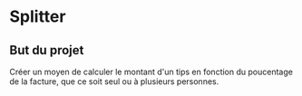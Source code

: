 # Splitter

## But du projet
Créer un moyen de calculer le montant d'un tips en fonction du poucentage de la facture, que ce soit seul ou à plusieurs personnes.

